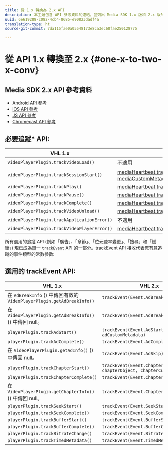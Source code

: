 ```yaml
---
title: 從 1.x 轉換為 2.x API
description: 本主題包含 API 參考資料的連結，並列出 Media SDK 1.x 版和 2.x 版的必要和選用追蹤 API。
uuid: 6e619288-c082-4cb4-8685-e90823dadf4a
translation-type: ht
source-git-commit: 7da115fae0a05548173e8ca3ec68fae250128775

---
```



# 從 API 1.x 轉換至 2.x  {#one-x-to-two-x-conv}

## Media SDK 2.x API 參考資料

* [Android API 參考](https://adobe-marketing-cloud.github.io/media-sdks/reference/android/index.html)
* [iOS API 參考](https://adobe-marketing-cloud.github.io/media-sdks/reference/ios/index.html)
* [JS API 參考](https://adobe-marketing-cloud.github.io/media-sdks/reference/javascript/index.html)
* [Chromecast API 參考](https://adobe-marketing-cloud.github.io/media-sdks/reference/chromecast/index.html)

## 必要追蹤* API:

|  VHL 1.x  | VHL 2.x |
|---|---|
| `videoPlayerPlugin.trackVideoLoad()` | 不適用 |
| `videoPlayerPlugin.trackSessionStart()` | [mediaHeartbeat.trackSessionStart(mediaObject、mediaCustomMetadata)](https://adobe-marketing-cloud.github.io/media-sdks/reference/javascript/MediaHeartbeat.html#trackSessionStart) |
| `videoPlayerPlugin.trackPlay()` | [mediaHeartbeat.trackPlay()](https://adobe-marketing-cloud.github.io/media-sdks/reference/javascript/MediaHeartbeat.html#trackPlay) |
| `videoPlayerPlugin.trackPause()` | [mediaHeartbeat.trackPause()](https://adobe-marketing-cloud.github.io/media-sdks/reference/javascript/MediaHeartbeat.html#trackPause) |
| `videoPlayerPlugin.trackComplete()` | [mediaHeartbeat.trackComplete()](https://adobe-marketing-cloud.github.io/media-sdks/reference/javascript/MediaHeartbeat.html#trackComplete) |
| `videoPlayerPlugin.trackVideoUnload()` | [mediaHeartbeat.trackSessionEnd()](https://adobe-marketing-cloud.github.io/media-sdks/reference/javascript/MediaHeartbeat.html#trackSessionEnd) |
| `videoPlayerPlugin.trackApplicationError()` | 不適用 |
| `videoPlayerPlugin.trackVideoPlayerError()` | [mediaHeartbeat.trackError()](https://adobe-marketing-cloud.github.io/media-sdks/reference/javascript/MediaHeartbeat.html#trackError) |

所有選用的追蹤 API (例如「廣告」、「章節」、「位元速率變更」、「搜尋」和「緩衝」) 現已成為單一 `trackEvent` API 的一部分。[trackEvent](https://adobe-marketing-cloud.github.io/media-sdks/reference/javascript/MediaHeartbeat.html#trackEvent) API 接收代表您有意追蹤的事件類型的常數參數:

## 選用的 trackEvent API:

| VHL 1.x | VHL 2.x |
|---|---|
| 在 `AdBreakInfo` () 中傳回有效的 `VideoPlayerPlugin.getAdBreakInfo()` | `trackEvent(Event.AdBreakStart)` |
| 在 `VideoPlayerPlugin.getAdBreakInfo()` () 中傳回 null。 | `trackEvent(Event.AdBreakComplete)` |
| `playerPlugin.trackAdStart()` | `trackEvent(Event.AdStart, adObject, adCustomMetadata)` |
| `playerPlugin.trackAdComplete()` | `trackEvent(Event.AdComplete)` |
| 在 `VideoPlayerPlugin.getAdInfo()` () 中傳回 null。 | `trackEvent(Event.AdSkip)` |
| `playerPlugin.trackChapterStart()` | `trackEvent(Event.ChapterStart, chapterObject, chapterCustomMetadata)` |
| `playerPlugin.trackChapterComplete()` | `trackEvent(Event.ChapterComplete)` |
| 在 `VideoPlayerPlugin.getChapterInfo()` () 中傳回 null。 | `trackEvent(Event.ChapterSkip)` |
| `playerPlugin.trackSeekStart()` | `trackEvent(Event.SeekStart)` |
| `playerPlugin.trackSeekComplete()` | `trackEvent(Event.SeekComplete)` |
| `playerPlugin.trackBufferStart()` | `trackEvent(Event.BufferStart)` |
| `playerPlugin.trackBufferComplete()` | `trackEvent(Event.BufferComplete)` |
| `playerPlugin.trackBitrateChange()` | `trackEvent(Event.BitrateChange)` |
| `playerPlugin.trackTimedMetadata()` | `trackEvent(Event.TimedMetadataUpdate)` |


